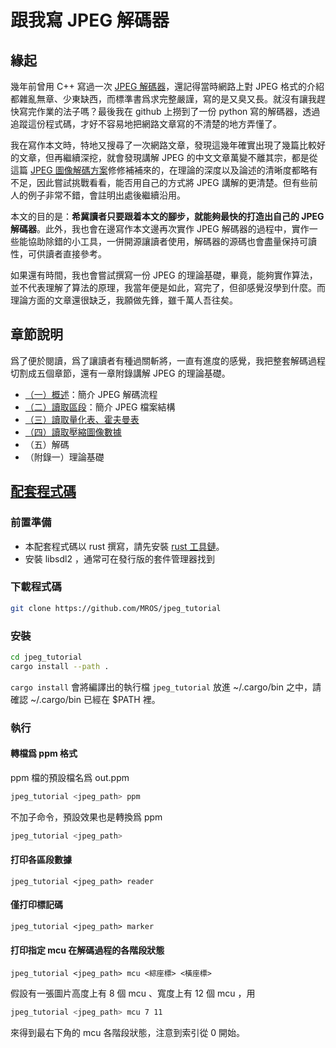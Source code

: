 # 跟我寫 JPEG 解碼器

## 緣起
幾年前曾用 C++ 寫過一次 [JPEG 解碼器](https://github.com/MROS/jpeg_decoder)，還記得當時網路上對 JPEG 格式的介紹都雜亂無章、少東缺西，而標準書爲求完整嚴謹，寫的是又臭又長。就沒有讓我趕快寫完作業的法子嗎？最後我在 github 上撈到了一份 python 寫的解碼器，透過追蹤這份程式碼，才好不容易地把網路文章寫的不清楚的地方弄懂了。

我在寫作本文時，特地又搜尋了一次網路文章，發現這幾年確實出現了幾篇比較好的文章，但再繼續深挖，就會發現講解 JPEG 的中文文章萬變不離其宗，都是從這篇 [JPEG 圖像解碼方案](http://read.pudn.com/downloads166/ebook/757412/jpeg/JPEG%CD%BC%CF%F1%BD%E2%C2%EB%B7%BD%B0%B8.pdf)修修補補來的，在理論的深度以及論述的清晰度都略有不足，因此嘗試挑戰看看，能否用自己的方式將 JPEG 講解的更清楚。但有些前人的例子非常不錯，會註明出處後繼續沿用。

本文的目的是：**希冀讀者只要跟着本文的腳步，就能夠最快的打造出自己的 JPEG 解碼器**。此外，我也會在邊寫作本文邊再次實作 JPEG 解碼器的過程中，實作一些能協助除錯的小工具，一併開源讓讀者使用，解碼器的源碼也會盡量保持可讀性，可供讀者直接參考。

如果還有時間，我也會嘗試撰寫一份 JPEG 的理論基礎，畢竟，能夠實作算法，並不代表理解了算法的原理，我當年便是如此，寫完了，但卻感覺沒學到什麼。而理論方面的文章還很缺乏，我願做先鋒，雖千萬人吾往矣。

## 章節說明

爲了便於閱讀，爲了讓讀者有種過關斬將，一直有進度的感覺，我把整套解碼過程切割成五個章節，還有一章附錄講解 JPEG 的理論基礎。

- [（一）概述](https://github.com/MROS/jpeg_tutorial/blob/master/doc/%E8%B7%9F%E6%88%91%E5%AF%ABjpeg%E8%A7%A3%E7%A2%BC%E5%99%A8%EF%BC%88%E4%B8%80%EF%BC%89%E6%A6%82%E8%BF%B0.md)：簡介 JPEG 解碼流程
- [（二）讀取區段](https://github.com/MROS/jpeg_tutorial/blob/master/doc/%E8%B7%9F%E6%88%91%E5%AF%ABjpeg%E8%A7%A3%E7%A2%BC%E5%99%A8%EF%BC%88%E4%BA%8C%EF%BC%89%E6%AA%94%E6%A1%88%E7%B5%90%E6%A7%8B.md)：簡介 JPEG 檔案結構
- [（三）讀取量化表、霍夫曼表](https://github.com/MROS/jpeg_tutorial/blob/master/doc/%E8%B7%9F%E6%88%91%E5%AF%ABjpeg%E8%A7%A3%E7%A2%BC%E5%99%A8%EF%BC%88%E4%B8%89%EF%BC%89%E8%AE%80%E5%8F%96%E9%87%8F%E5%8C%96%E8%A1%A8%E3%80%81%E9%9C%8D%E5%A4%AB%E6%9B%BC%E8%A1%A8.md)
- [（四）讀取壓縮圖像數據](https://github.com/MROS/jpeg_tutorial/blob/master/doc/%E8%B7%9F%E6%88%91%E5%AF%ABjpeg%E8%A7%A3%E7%A2%BC%E5%99%A8%EF%BC%88%E5%9B%9B%EF%BC%89%E8%AE%80%E5%8F%96%E5%A3%93%E7%B8%AE%E5%9C%96%E5%83%8F%E6%95%B8%E6%93%9A.md)
- （五）解碼
- （附錄一）理論基礎

## [配套程式碼](https://github.com/MROS/jpeg_tutorial)

### 前置準備

- 本配套程式碼以 rust 撰寫，請先安裝 [rust 工具鏈](https://www.rust-lang.org/tools/install)。
- 安裝 libsdl2 ，通常可在發行版的套件管理器找到

### 下載程式碼
``` sh
git clone https://github.com/MROS/jpeg_tutorial
```

### 安裝

```sh
cd jpeg_tutorial
cargo install --path .
```
`cargo install` 會將編譯出的執行檔 `jpeg_tutorial` 放進 ~/.cargo/bin 之中，請確認 ~/.cargo/bin 已經在 $PATH 裡。

### 執行

#### 轉檔爲 ppm 格式

ppm 檔的預設檔名爲 out.ppm

``` sh
jpeg_tutorial <jpeg_path> ppm
```

不加子命令，預設效果也是轉換爲 ppm

```sh
jpeg_tutorial <jpeg_path>
```

#### 打印各區段數據

```
jpeg_tutorial <jpeg_path> reader
```

#### 僅打印標記碼

```
jpeg_tutorial <jpeg_path> marker
```

#### 打印指定 mcu 在解碼過程的各階段狀態

```
jpeg_tutorial <jpeg_path> mcu <綜座標> <橫座標>
```

假設有一張圖片高度上有 8 個 mcu  、寬度上有 12 個 mcu ，用

```sh
jpeg_tutorial <jpeg_path> mcu 7 11
```

來得到最右下角的 mcu 各階段狀態，注意到索引從 0 開始。